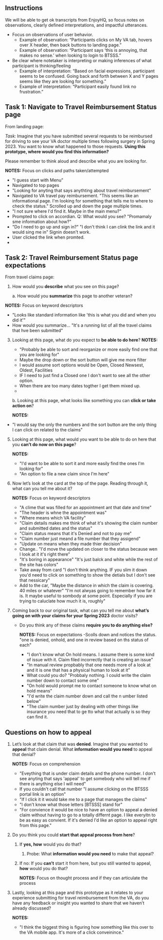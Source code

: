 ## **Instructions**

We will be able to get ok transcripts from EnjoyHQ, so focus notes on observations, clearly defined interpretations, and impactful utterances.



* Focus on observations of user behavior. 
    * Example of observation: “Participants clicks on My VA tab, hovers over X header, then back buttons to landing page.” 
    * Example of observation: “Participant says ‘this is annoying, that makes no sense.’ when looking to login to BTSSS.”
* Be clear where notetaker is interpreting or making inferences of what participant is thinking/feeling
    * Example of interpretation: “Based on facial expressions, participant seems to be confused.  Going back and forth between X and Y pages seems like they are looking for something.”
    * Example of interpretation: “Participant easily found link no frustration.” 

## **Task 1: Navigate to Travel Reimbursement Status page**

From landing page:

_Task:_ Imagine that you have submitted several requests to be reimbursed for driving to see your VA doctor multiple times following surgery in Spring 2023. You want to know what happened to those requests. **Using this prototype, where would you find this information?**

Please remember to think aloud and describe what you are looking for.

**NOTES:** Focus on clicks and paths taken/attempted
- "I guess start with Menu"
- Navigated to top pages
- "Looking for anyting that says anythting about travel reimbursement"
- Navigated to VA travel pay reimbursement. "This seems like an informational page. I'm looking for something that tells me to where to check the status." Scrolled up and down the page multiple times.
- "I not sure where I'd find it. Maybe in the main menu?"
- Prompted to click on accordian. Q: What would you see? "Promamaly sme information about how?"
- "Do I need to go up and sign in?" "I don't think I can clink the link and it would sing me in" Signin doesn't work.
- User clicked the link when promted.
- 



## **Task 2: Travel Reimbursement Status page expectations**

From travel claims page: 

1. How would you **describe** what you see on this page?

   a. How would you **summarize** this page to another veteran?

  **NOTES:** Focus on keyword descriptors
  - "Looks like standard information like 'this is what you did and when you did it'"
  - How would you summarize... "It's a running list of all the travel claims that hve been submitted"

3. Looking at this page, what do you expect to **be able to do here**?
**NOTES:**
   - "Probably be able to sort and reorganize or more easily find one that you are looking for"
   - Maybe the drop down or the sort button will give me more filter
   - I would assume sort options would be Open, Closed Newsest, Oldest, Facilities
   - IF I need to just find a Closed one I don't want to see all the other option.
   - When there are too many dates togther I get them mixed up.
   - 

    b. Looking at this page, what looks like something you can **click or take action on**?

    **NOTES:**
- "I would say the only the numbers and the sort button are the only thing I can click on related to the claims"

5.  Looking at this page, what would you want to be able to do on here that you **can’t do now on this page**?

      **NOTES:**
    - "I'd want to be able to sort it and more easily find the ones I'm looking for"
    - "An option to file a new claim since I'm here"


7.  Now let’s look at the card at the top of the page.  Reading through it, what can you tell me about it?

     **NOTES:** Focus on keyword descriptors
    - "A clime that was filled for an appointment ant that date and time"
    - "The header is whne the appointment was"
    - "Where means which VA facility"
    - "Claim details makes me think of what it's showing the claim number and submitted dates and the status"
    - "Claim status means that it's Denied and not to pay me"
    - "Claim number just meand a file number that they assigend"
    - "Update on means when they made thier decision"
    - Change.. "I'd move the updated on closer to the status because wen I look at it it's right there"
    - "It's boring in appearance" "It's just balck and white while the rest of the site has colors"
    - Take away from card "I don't think anything. IF you slim it down you'd need to click on something to show the detials but I don't see that nessicary"
    - Add to the car, "Maybe the distance in which the claim is covering. 40 miles or whatever" "I'm not alwyas going to remember how far it is. It maybe useful to sombody at some point. Especially if you are trying to caluclate how much it is, roughly"
  
9.  Coming back to our original task, what can you tell me about **what’s going on with your claims for your Spring 2023** doctor visits?
    - Do you think any of these claims **require you to do anything else?**

      **NOTES:** Focus on expectations
      -Scolls down and notices the status. "one is denied, onhold, and one in review based on ths status of each"
      - "I don't know what On hold means. I assume there is some kind of issue with it. Claim filed incorrectly that is creating an issue"
      - "In manual review propbably that one needs more of a look at and it is one that has a physical human to look at it"
      - What could you do? "Probbaly nothing. I could write the claim number down to contact some one"
      - "On hold would prompt me to contact someone to know what on hold means"
      - "I'd write the claim number down and call the n umber listed below"
      - "The claim number just by dealing with other things like insurance you need that to ge tto what that actually is so they can find it.



## Questions on how to appeal

1. Let’s look at that claim that was **denied**. Imagine that you wanted to **appeal** that claim denial. What **information would you need** to appeal that denial?

     **NOTES:** Focus on comprehension
   - "Eveything that is under claim details and the phone number. I don't see anyting that says 'appeal' to get somebody who will tell me if there is anything else I will need"
   - If you couldn't call that number "I assume clicking on the BTSSS portal link is an option"
   - "If I click it it would take me to a page that manages the claims"
   - "I don't know what those letters [BTSSS] stand for"
   - "For convience it would be nice to have an option to appeal a denied claim without having to go to a totally differnt page. I like everyitn to be as easy as convient. If it's denied I'd like an option to appeal right from this page."


3. Do you think you could **start that appeal process from here**?  
    1. If **yes, how** would you do that?
        1. Probe: What **information would you need** to make that appeal?
    2. If no: If you **can’t** start it from here, but you still wanted to appeal, **how** would you do that?

        **NOTES:** Focus on thought process and if they can articulate the process


4. Lastly, looking at this page and this prototype as it relates to your experience submitting for travel reimbursement from the VA, do you have any feedback or insight you wanted to share that we haven’t already discussed?

     **NOTES:**
   - "I think the biggest thing is figuring how something like this over to the VA mobile app. It's more of a click conveinince."
